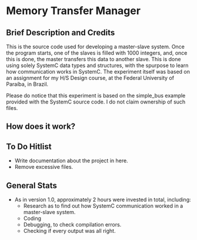 # Memory Transfer Manager

## Brief Description and Credits

This is the source code used for developing a master-slave system. Once the program starts, one of the slaves is filled with 1000 integers, and, once this is done, the master transfers this data to another slave. This is done using solely SystemC data types and structures, with the spurpose to learn how communication works in SystemC. The experiment itself was based on an assignment for my H/S Design course, at the Federal University of Paraíba, in Brazil.

Please do notice that this experiment is based on the simple_bus example provided with the SystemC source code. I do not claim ownership of such files.

## How does it work?

## To Do Hitlist
* Write documentation about the project in here.
* Remove excessive files.

## General Stats
* As in version 1.0, approximately 2 hours were invested in total, including:
  * Research as to find out how SystemC communication worked in a master-slave system.
  * Coding
  * Debugging, to check compilation errors.
  * Checking if every output was all right.
